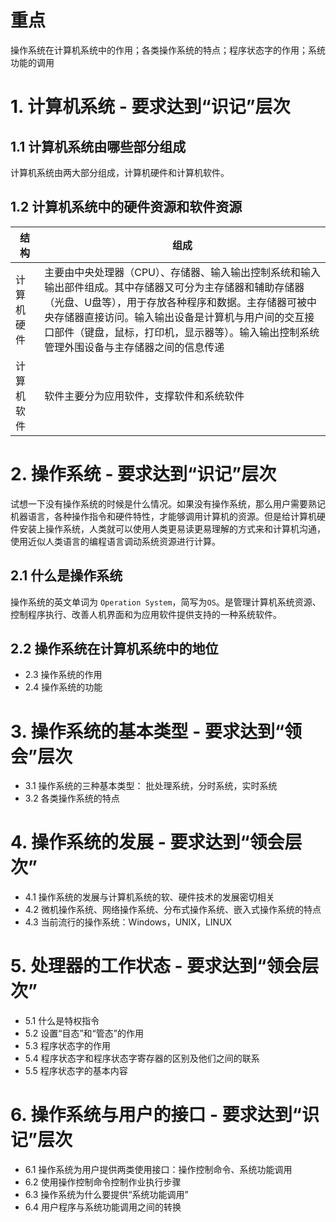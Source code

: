 # 重点
操作系统在计算机系统中的作用；各类操作系统的特点；程序状态字的作用；系统功能的调用

# 1. 计算机系统 - 要求达到“识记”层次

## 1.1 计算机系统由哪些部分组成       

计算机系统由两大部分组成，计算机硬件和计算机软件。

## 1.2 计算机系统中的硬件资源和软件资源

| 结构 | 组成 |
| --- | --- |
| 计算机硬件 | 主要由中央处理器（CPU）、存储器、输入输出控制系统和输入输出部件组成。其中存储器又可分为主存储器和辅助存储器（光盘、U盘等），用于存放各种程序和数据。主存储器可被中央存储器直接访问。输入输出设备是计算机与用户间的交互接口部件（键盘，鼠标，打印机，显示器等）。输入输出控制系统管理外围设备与主存储器之间的信息传递 |
| 计算机软件 | 软件主要分为应用软件，支撑软件和系统软件 |

# 2. 操作系统 - 要求达到“识记”层次

试想一下没有操作系统的时候是什么情况。如果没有操作系统，那么用户需要熟记机器语言，各种操作指令和硬件特性，才能够调用计算机的资源。但是给计算机硬件安装上操作系统，人类就可以使用人类更易读更易理解的方式来和计算机沟通，使用近似人类语言的编程语言调动系统资源进行计算。

## 2.1 什么是操作系统

操作系统的英文单词为 `Operation System`，简写为`OS`。是管理计算机系统资源、控制程序执行、改善人机界面和为应用软件提供支持的一种系统软件。

## 2.2 操作系统在计算机系统中的地位



* 2.3 操作系统的作用
* 2.4 操作系统的功能

# 3. 操作系统的基本类型 - 要求达到“领会”层次

* 3.1 操作系统的三种基本类型： 批处理系统，分时系统，实时系统
* 3.2 各类操作系统的特点

# 4. 操作系统的发展 - 要求达到“领会层次”

* 4.1 操作系统的发展与计算机系统的软、硬件技术的发展密切相关
* 4.2 微机操作系统、网络操作系统、分布式操作系统、嵌入式操作系统的特点
* 4.3 当前流行的操作系统：Windows，UNIX，LINUX

# 5. 处理器的工作状态 - 要求达到“领会层次”

* 5.1 什么是特权指令
* 5.2 设置“目态”和“管态”的作用
* 5.3 程序状态字的作用
* 5.4 程序状态字和程序状态字寄存器的区别及他们之间的联系
* 5.5 程序状态字的基本内容

# 6. 操作系统与用户的接口 - 要求达到“识记”层次

* 6.1 操作系统为用户提供两类使用接口：操作控制命令、系统功能调用
* 6.2 使用操作控制命令控制作业执行步骤
* 6.3 操作系统为什么要提供“系统功能调用”
* 6.4 用户程序与系统功能调用之间的转换

